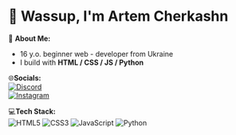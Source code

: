 # 👋 Wassup, I'm Artem Cherkashn  

🐳 **About Me:**  
- 16 y.o. beginner web - developer from Ukraine
- I build with **HTML / CSS / JS / Python**

🌐**Socials:**  
[![Discord](https://img.shields.io/badge/qragodx-%235865F2.svg?style=for-the-badge&logo=discord&logoColor=white)](https://discordapp.com/users/qragodx)  
[![Instagram](https://img.shields.io/badge/@temagodx-%23E4405F.svg?style=for-the-badge&logo=instagram&logoColor=white)](https://www.instagram.com/temagodx/)  

💻**Tech Stack:**  
![HTML5](https://img.shields.io/badge/html5-%23E34F26.svg?style=for-the-badge&logo=html5&logoColor=white)
![CSS3](https://img.shields.io/badge/css3-%231572B6.svg?style=for-the-badge&logo=css3&logoColor=white)
![JavaScript](https://img.shields.io/badge/javascript-%23323330.svg?style=for-the-badge&logo=javascript&logoColor=%23F7DF1E)
![Python](https://img.shields.io/badge/python-3670A0?style=for-the-badge&logo=python&logoColor=ffdd54)

